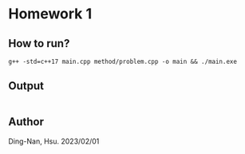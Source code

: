 # Homework 1

## How to run?

```
g++ -std=c++17 main.cpp method/problem.cpp -o main && ./main.exe
```

## Output

```cpp

```

## Author

Ding-Nan, Hsu. 2023/02/01
